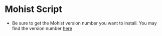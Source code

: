 # Mohist Script

- Be sure to get the Mohist version number you want to install. You may find the version number [here](https://mohistmc.com/download/)
